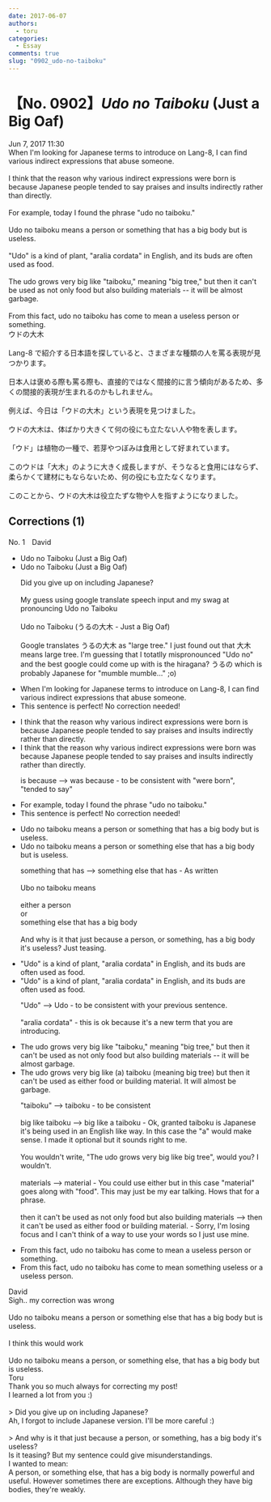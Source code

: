 ```yaml
---
date: 2017-06-07
authors:
  - toru
categories:
  - Essay
comments: true
slug: "0902_udo-no-taiboku"
---
```


# 【No. 0902】<strong><em>Udo no Taiboku</em></strong> (Just a Big Oaf)
<div class="date">Jun 7, 2017 11:30</div>
<div id="post"><div id="body_show_ori">
When I'm looking for Japanese terms to introduce on Lang-8, I can find various indirect expressions that abuse someone.<br/><br/>I think that the reason why various indirect expressions were born is because Japanese people tended to say praises and insults indirectly rather than directly.<br/><br/>For example, today I found the phrase "udo no taiboku."<br/><br/>Udo no taiboku means a person or something that has a big body but is useless.<br/><br/>"Udo" is a kind of plant, "aralia cordata" in English, and its buds are often used as food.<br/><br/>The udo grows very big like "taiboku," meaning "big tree," but then it can't be used as not only food but also building materials -- it will be almost garbage.<br/><br/>From this fact, udo no taiboku has come to mean a useless person or something.
</div></div>

<!-- more -->

<div id="post_ja"><div id="body_show_mo">
ウドの大木<br/><br/>Lang-8 で紹介する日本語を探していると、さまざまな種類の人を罵る表現が見つかります。<br/><br/>日本人は褒める際も罵る際も、直接的ではなく間接的に言う傾向があるため、多くの間接的表現が生まれるのかもしれません。<br/><br/>例えば、今日は「ウドの大木」という表現を見つけました。<br/><br/>ウドの大木は、体ばかり大きくて何の役にも立たない人や物を表します。<br/><br/>「ウド」は植物の一種で、若芽やつぼみは食用として好まれています。<br/><br/>このウドは「大木」のように大きく成長しますが、そうなると食用にはならず、柔らかくて建材にもならないため、何の役にも立たなくなります。<br/><br/>このことから、ウドの大木は役立たずな物や人を指すようになりました。
</div></div>

## Corrections (1)
<div id="block"><div class="first_name"> No. 1　<span class="just_name">David</span></div><div id="block2">
<ul class="correction_field">
<li class="incorrect">Udo no Taiboku (Just a Big Oaf)</li>
<li class="corrected correct">
Udo no Taiboku (Just a Big Oaf)
<p class="correction_comment">Did you give up on including Japanese?<br/><br/>My guess using google translate speech input and my swag at pronouncing Udo no Taiboku<br/><br/>Udo no Taiboku (うるの大木 - Just a Big Oaf)<br/><br/>Google translates うるの大木 as "large tree."  I just found out that 大木 means large tree. I'm guessing that I totatlly mispronounced "Udo no"  and the best google could come up with is the hiragana? うるの which is probably Japanese for "mumble mumble..." ;o)</p>
</li>
</ul>
<ul class="correction_field">
<li class="incorrect">When I'm looking for Japanese terms to introduce on Lang-8, I can find various indirect expressions that abuse someone.</li>
<li class="corrected perfect">This sentence is perfect! No correction needed!</li>
</ul>
<ul class="correction_field">
<li class="incorrect">I think that the reason why various indirect expressions were born is because Japanese people tended to say praises and insults indirectly rather than directly.</li>
<li class="corrected correct">
I think that the reason why various indirect expressions were born was because Japanese people tended to say praises and insults indirectly rather than directly.
<p class="correction_comment">is because --&gt; was because - to be consistent with "were born", "tended to say"</p>
</li>
</ul>
<ul class="correction_field">
<li class="incorrect">For example, today I found the phrase "udo no taiboku."</li>
<li class="corrected perfect">This sentence is perfect! No correction needed!</li>
</ul>
<ul class="correction_field">
<li class="incorrect">Udo no taiboku means a person or something that has a big body but is useless.</li>
<li class="corrected correct">
Udo no taiboku means a person or something else that has a big body but is useless.
<p class="correction_comment">something that has --&gt; something else that has - As written <br/><br/>Ubo no taiboku means <br/><br/>either a person<br/>or<br/>something else that has a big body<br/><br/>And why is it that just because a person, or something, has a big body it's useless? Just teasing.</p>
</li>
</ul>
<ul class="correction_field">
<li class="incorrect">"Udo" is a kind of plant, "aralia cordata" in English, and its buds are often used as food.</li>
<li class="corrected correct">
"Udo" is a kind of plant, "aralia cordata" in English, and its buds are often used as food.
<p class="correction_comment">"Udo" --&gt; Udo - to be consistent with your previous sentence.<br/><br/>"aralia cordata"  - this is ok because it's a new term that you are introducing.</p>
</li>
</ul>
<ul class="correction_field">
<li class="incorrect">The udo grows very big like "taiboku," meaning "big tree," but then it can't be used as not only food but also building materials -- it will be almost garbage.</li>
<li class="corrected correct">
The udo grows very big like (a) taiboku (meaning big tree) but then it can't be used as either food or building material. It will almost be garbage.
<p class="correction_comment">"taiboku" --&gt; taiboku - to be consistent<br/><br/>big like taiboku --&gt; big like a taiboku - Ok, granted taiboku is Japanese it's being used in an English like way. In this case the "a" would make sense. I made it optional but it sounds right to me. <br/><br/>You wouldn't write, "The udo grows very big like big tree", would you? I wouldn't.<br/><br/>materials --&gt; material - You could use either but in this case "material" goes along with "food". This may just be my ear talking. Hows that for a phrase. <br/><br/>then it can't be used as not only food but also building materials  --&gt; then it can't be used as either food or building material. - Sorry, I'm losing focus and I can't think of a way to use your words so I just use mine.</p>
</li>
</ul>
<ul class="correction_field">
<li class="incorrect">From this fact, udo no taiboku has come to mean a useless person or something.</li>
<li class="corrected correct">
From this fact, udo no taiboku has come to mean something useless or a useless person. 
</li>
</ul>
</div><div class="name"><span class="just_name">David</span><br>
Sigh.. my correction was wrong<br/><br/>Udo no taiboku means a person or something else that has a big body but is useless.<br/><br/>I think this would work<br/><br/>Udo no taiboku means a person, or something else, that has a big body but is useless.
</div>
<div class="name"><span class="just_name">Toru</span><br>
Thank you so much always for correcting my post!<br/>I learned a lot from you :)<br/><br/>&gt; Did you give up on including Japanese?<br/>Ah, I forgot to include Japanese version. I'll be more careful :)<br/><br/>&gt; And why is it that just because a person, or something, has a big body it's useless?<br/>Is it teasing? But my sentence could give misunderstandings.<br/>I wanted to mean:<br/>A person, or something else, that has a big body is normally powerful and useful. However sometimes there are exceptions. Although they have big bodies, they're weakly.
</div>
</div>
